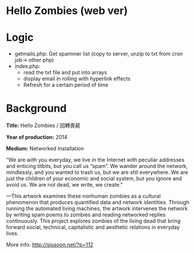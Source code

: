 # Hello Zombies (web ver)

# Logic
- getmails.php: Get spammer list (copy to server, unzip to txt from cron job-> other php)
- index.php: 
  * read the txt file and put into arrays
  * display email in rolling with hyperlink effects
  * Refresh for a certain period of time

# Background

**Title:** Hello Zombies / 回轉喪屍

**Year of production:** 2014

**Medium:** Networked Installation

“We are with you everyday, we live in the Internet with peculiar addresses and enticing titbits, but you call us “spam”. We wander around the network, mindlessly, and you wanted to trash us, but we are still everywhere. We are just the children of your economic and social system, but you ignore and avoid us. We are not dead, we write, we create.”

—This artwork examines these nonhuman zombies as a cultural phenomenon that produces quantified data and network identities. Through running the automated living machines, the artwork intervenes the network by writing spam poems to zombies and reading networked replies continuously. This project explores zombies of the living dead that bring forward social, technical, capitalistic and aesthetic relations in everyday lives.

More info: http://siusoon.net/?p=112

